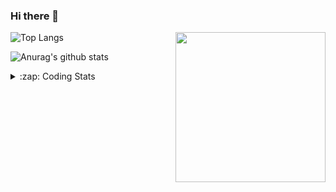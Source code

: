 ### Hi there 👋

<!--
**tao8687/tao8687** is a ✨ _special_ ✨ repository because its `README.md` (this file) appears on your GitHub profile.

Here are some ideas to get you started:

- 🔭 I’m currently working on ...
- 🌱 I’m currently learning ...
- 👯 I’m looking to collaborate on ...
- 🤔 I’m looking for help with ...
- 💬 Ask me about ...
- 📫 How to reach me: ...
- 😄 Pronouns: ...
- ⚡ Fun fact: ...
-->

<img align='right' src="https://media.giphy.com/media/M9gbBd9nbDrOTu1Mqx/giphy.gif" width="240">

  
![Top Langs](https://github-readme-stats.vercel.app/api/top-langs/?username=tao8687&layout=compact&title_color=23238E&text_color=A67D3D)

![Anurag's github stats](https://github-readme-stats.vercel.app/api?username=tao8687&show_icons=true&&text_color=A67D3D&title_color=23238E&show_icons=false&count_private=true&hide=stars)

<details>
  <summary>:zap: Coding Stats</summary>
  <br>
    
<!--START_SECTION:waka-->

```txt
From: 29 May 2025 - To: 05 June 2025

XML             1 hr 40 mins    ██████▓░░░░░░░░░░░░░░░░░░   26.87 %
C               1 hr 26 mins    █████▓░░░░░░░░░░░░░░░░░░░   23.32 %
CMake           46 mins         ███░░░░░░░░░░░░░░░░░░░░░░   12.37 %
Dart            36 mins         ██▒░░░░░░░░░░░░░░░░░░░░░░   09.77 %
C++             30 mins         ██░░░░░░░░░░░░░░░░░░░░░░░   08.06 %
```

<!--END_SECTION:waka-->
</details>
